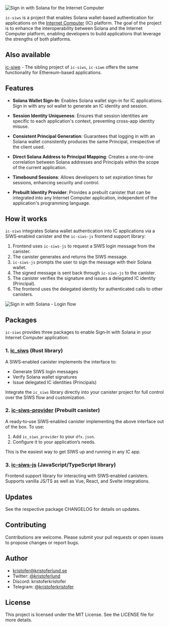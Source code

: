 ![Sign in with Solana for the Internet Computer](/media/header.png)

`ic-siws` is a project that enables Solana wallet-based authentication for applications on the [Internet Computer](https://internetcomputer.org) (IC) platform. The goal of the project is to enhance the interoperability between Solana and the Internet Computer platform, enabling developers to build applications that leverage the strengths of both platforms.

## Also available

[ic-siwe](https://github.com/kristoferlund/ic-siwe) - The sibling project of `ic-siws`, `ic-siwe` offers the same functionality
for Ethereum-based applications.

## Features

- **Solana Wallet Sign-In**: Enables Solana wallet sign-in for IC applications. Sign in with any sol wallet to generate an IC identity and session.

- **Session Identity Uniqueness**: Ensures that session identities are specific to each application's context, preventing cross-app identity misuse.

- **Consistent Principal Generation**: Guarantees that logging in with an Solana wallet consistently produces the same Principal, irrespective of the client used.

- **Direct Solana Address to Principal Mapping**: Creates a one-to-one correlation between Solana addresses and Principals within the scope of the current application.

- **Timebound Sessions**: Allows developers to set expiration times for sessions, enhancing security and control.

- **Prebuilt Identity Provider**: Provides a prebuilt canister that can be integrated into any Internet Computer application, independent of the application's programming language.


## How it works

`ic-siws` integrates Solana wallet authentication into IC applications via a SIWS‑enabled canister and the `ic-siws-js` frontend support library:

1. Frontend uses `ic-siws-js` to request a SIWS login message from the canister.  
2. The canister generates and returns the SIWS message.  
3. `ic-siws-js` prompts the user to sign the message with their Solana wallet.  
4. The signed message is sent back through `ic-siws-js` to the canister.  
5. The canister verifies the signature and issues a delegated IC identity (Principal).  
6. The frontend uses the delegated identity for authenticated calls to other canisters.


![Sign in with Solana - Login flow](/media/flow.png)

## Packages

`ic-siws` provides three packages to enable Sign‑In with Solana in your Internet Computer application:

### 1. [ic_siws](https://github.com/kristoferlund/ic-siws/tree/main/packages/ic_siws) (Rust library)
A SIWS‑enabled canister implements the interface to:
- Generate SIWS login messages  
- Verify Solana wallet signatures  
- Issue delegated IC identities (Principals)  

Integrate the `ic_siws` library directly into your canister project for full control over the SIWS flow and customization.

### 2. [ic-siws-provider](https://github.com/kristoferlund/ic-siws/tree/main/packages/ic_siws_provider) (Prebuilt canister)
A ready‑to‑use SIWS‑enabled canister implementing the above interface out of the box.   To use:
1. Add `ic_siws_provider` to your `dfx.json`.  
2. Configure it to your application’s needs.  

This is the easiest way to get SIWS up and running in any IC app.

### 3. [ic-siws-js](https://github.com/kristoferlund/ic-siws/tree/main/packages/ic_siws_js) (JavaScript/TypeScript library)
Frontend support library for interacting with SIWS‑enabled canisters.  
Supports vanilla JS/TS as well as Vue, React, and Svelte integrations.

## Updates

See the respective package CHANGELOG for details on updates.

## Contributing

Contributions are welcome. Please submit your pull requests or open issues to propose changes or report bugs.

## Author

- [kristofer@kristoferlund.se](mailto:kristofer@kristoferlund.se)
- Twitter: [@kristoferlund](https://twitter.com/kristoferlund)
- Discord: kristoferkristofer
- Telegram: [@kristoferkristofer](https://t.me/kristoferkristofer)

## License

This project is licensed under the MIT License. See the LICENSE file for more details.
